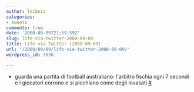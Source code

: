```yaml
---
author: leibniz
categories:
- tweets
comments: true
date: '2008-09-09T21:59:59Z'
slug: life-via-twitter-2008-09-09
title: Life via Twitter (2008-09-09)
url: "/2008/09/09/life-via-twitter-2008-09-09/"
wordpress_id: 3036

---
```

* guarda una partita di football australiano: l'arbitro fischia ogni 7 secondi e i giocatori corrono e si picchiano come degli invasati [#](https://twitter.com/leibniz/statuses/914474207)


